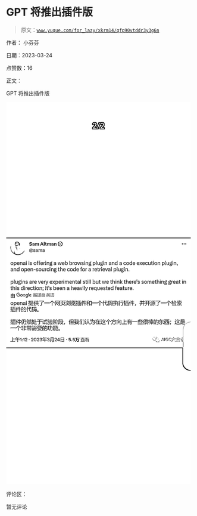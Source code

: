 # GPT 将推出插件版

> 原文：[`www.yuque.com/for_lazy/xkrm14/qfp90vtddr3y3g6n`](https://www.yuque.com/for_lazy/xkrm14/qfp90vtddr3y3g6n)

作者： 小芬芬

日期：2023-03-24

点赞数：16

正文：

GPT 将推出插件版

![](img/350a2940514bf086231ccba800aec197.png)  

评论区：

暂无评论

